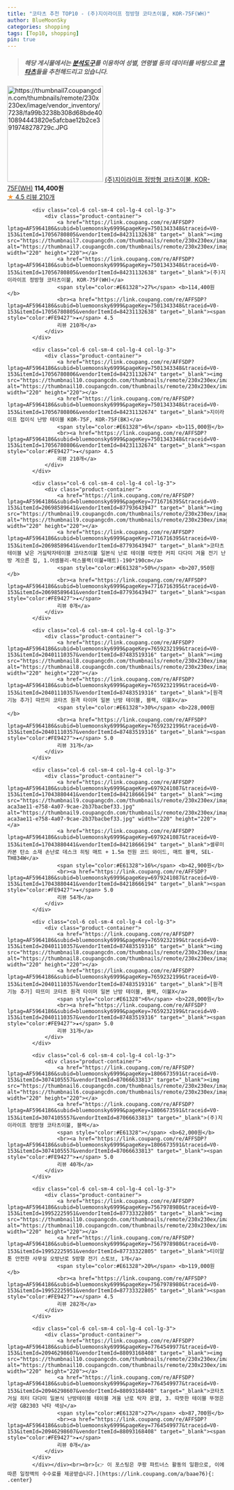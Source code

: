 ```yaml
---
title: "코타츠 추천 TOP10 - (주)지이라이프 정방형 코타츠이불, KOR-75F(WH)"
author: BlueMoonSky
categories: shopping
tags: [Top10, shopping]
pin: true
---
```


> ##### 해당 게시물에서는 [**분석도구**](https://itemscout.io/)를 이용하여 **성별**, **연령별** 등의 데이터를 바탕으로 [**코타츠**](https://link.coupang.com/a/baae76)들을 추천해드리고 있습니다.
<div class="container"><div class="row">
            <div class="col-6 col-sm-4 col-lg-4 col-lg-3">
                <div class="product-container">
                    <a href="https://link.coupang.com/re/AFFSDP?lptag=AF5964186&subid=bluemoonsky6999&pageKey=7501343348&traceid=V0-153&itemId=17056780805&vendorItemId=84231132638" target="_blank"><img src="https://thumbnail7.coupangcdn.com/thumbnails/remote/230x230ex/image/vendor_inventory/7238/fa99b3238b308d68bde4010894443820e5afcbae12b2ce3919748278729c.JPG" alt="https://thumbnail7.coupangcdn.com/thumbnails/remote/230x230ex/image/vendor_inventory/7238/fa99b3238b308d68bde4010894443820e5afcbae12b2ce3919748278729c.JPG" width="220" height="220"></a>
                    <a href="https://link.coupang.com/re/AFFSDP?lptag=AF5964186&subid=bluemoonsky6999&pageKey=7501343348&traceid=V0-153&itemId=17056780805&vendorItemId=84231132638" target="_blank">(주)지이라이프 정방형 코타츠이불, KOR-75F(WH)</a>
                    <span style="color:#E61328"></span> <b>114,400원</b>
                    <br><a href="https://link.coupang.com/re/AFFSDP?lptag=AF5964186&subid=bluemoonsky6999&pageKey=7501343348&traceid=V0-153&itemId=17056780805&vendorItemId=84231132638" target="_blank"><span style="color:#FE9427">★</span> 4.5
                    리뷰 210개</a>
                </div>
            </div>
            
            <div class="col-6 col-sm-4 col-lg-4 col-lg-3">
                <div class="product-container">
                    <a href="https://link.coupang.com/re/AFFSDP?lptag=AF5964186&subid=bluemoonsky6999&pageKey=7501343348&traceid=V0-153&itemId=17056780805&vendorItemId=84231132638" target="_blank"><img src="https://thumbnail7.coupangcdn.com/thumbnails/remote/230x230ex/image/vendor_inventory/7238/fa99b3238b308d68bde4010894443820e5afcbae12b2ce3919748278729c.JPG" alt="https://thumbnail7.coupangcdn.com/thumbnails/remote/230x230ex/image/vendor_inventory/7238/fa99b3238b308d68bde4010894443820e5afcbae12b2ce3919748278729c.JPG" width="220" height="220"></a>
                    <a href="https://link.coupang.com/re/AFFSDP?lptag=AF5964186&subid=bluemoonsky6999&pageKey=7501343348&traceid=V0-153&itemId=17056780805&vendorItemId=84231132638" target="_blank">(주)지이라이프 정방형 코타츠이불, KOR-75F(WH)</a>
                    <span style="color:#E61328">27%</span> <b>114,400원</b>
                    <br><a href="https://link.coupang.com/re/AFFSDP?lptag=AF5964186&subid=bluemoonsky6999&pageKey=7501343348&traceid=V0-153&itemId=17056780805&vendorItemId=84231132638" target="_blank"><span style="color:#FE9427">★</span> 4.5
                    리뷰 210개</a>
                </div>
            </div>
            
            <div class="col-6 col-sm-4 col-lg-4 col-lg-3">
                <div class="product-container">
                    <a href="https://link.coupang.com/re/AFFSDP?lptag=AF5964186&subid=bluemoonsky6999&pageKey=7501343348&traceid=V0-153&itemId=17056780806&vendorItemId=84231132674" target="_blank"><img src="https://thumbnail10.coupangcdn.com/thumbnails/remote/230x230ex/image/vendor_inventory/73f3/1f4bb1ebc0dfe36e1cc1926a53ffa93831439c53f11b83838778880fcfca.JPG" alt="https://thumbnail10.coupangcdn.com/thumbnails/remote/230x230ex/image/vendor_inventory/73f3/1f4bb1ebc0dfe36e1cc1926a53ffa93831439c53f11b83838778880fcfca.JPG" width="220" height="220"></a>
                    <a href="https://link.coupang.com/re/AFFSDP?lptag=AF5964186&subid=bluemoonsky6999&pageKey=7501343348&traceid=V0-153&itemId=17056780806&vendorItemId=84231132674" target="_blank">지이라이프 접이식 난방 테이블 KOR-75F, KOR-75F(BK)</a>
                    <span style="color:#E61328">6%</span> <b>115,000원</b>
                    <br><a href="https://link.coupang.com/re/AFFSDP?lptag=AF5964186&subid=bluemoonsky6999&pageKey=7501343348&traceid=V0-153&itemId=17056780806&vendorItemId=84231132674" target="_blank"><span style="color:#FE9427">★</span> 4.5
                    리뷰 210개</a>
                </div>
            </div>
            
            <div class="col-6 col-sm-4 col-lg-4 col-lg-3">
                <div class="product-container">
                    <a href="https://link.coupang.com/re/AFFSDP?lptag=AF5964186&subid=bluemoonsky6999&pageKey=7716716395&traceid=V0-153&itemId=20698589641&vendorItemId=87793643947" target="_blank"><img src="https://thumbnail9.coupangcdn.com/thumbnails/remote/230x230ex/image/vendor_inventory/dfd5/a9dc9216bb1a510c8f74a7e05cf24cbdac3e8dfdbfa7c1c18031c73b85b5.jpg" alt="https://thumbnail9.coupangcdn.com/thumbnails/remote/230x230ex/image/vendor_inventory/dfd5/a9dc9216bb1a510c8f74a7e05cf24cbdac3e8dfdbfa7c1c18031c73b85b5.jpg" width="220" height="220"></a>
                    <a href="https://link.coupang.com/re/AFFSDP?lptag=AF5964186&subid=bluemoonsky6999&pageKey=7716716395&traceid=V0-153&itemId=20698589641&vendorItemId=87793643947" target="_blank">코타츠테이블 낮은 거실탁자테이블 코타츠이불 일본식 난로 테이블 따뜻한 커피 다다미 겨울 전기 난방 게으른 집, 1.어셈블리-럭스블랙(이불+매트)-190*190cm</a>
                    <span style="color:#E61328">50%</span> <b>207,950원</b>
                    <br><a href="https://link.coupang.com/re/AFFSDP?lptag=AF5964186&subid=bluemoonsky6999&pageKey=7716716395&traceid=V0-153&itemId=20698589641&vendorItemId=87793643947" target="_blank"><span style="color:#FE9427">★</span> 
                    리뷰 0개</a>
                </div>
            </div>
            
            <div class="col-6 col-sm-4 col-lg-4 col-lg-3">
                <div class="product-container">
                    <a href="https://link.coupang.com/re/AFFSDP?lptag=AF5964186&subid=bluemoonsky6999&pageKey=7659232199&traceid=V0-153&itemId=20401110357&vendorItemId=87483519316" target="_blank"><img src="https://thumbnail8.coupangcdn.com/thumbnails/remote/230x230ex/image/vendor_inventory/8233/929aad56c0397ddeeef53a86aa40e00303e8edbd58d33c39ab272f38df15.png" alt="https://thumbnail8.coupangcdn.com/thumbnails/remote/230x230ex/image/vendor_inventory/8233/929aad56c0397ddeeef53a86aa40e00303e8edbd58d33c39ab272f38df15.png" width="220" height="220"></a>
                    <a href="https://link.coupang.com/re/AFFSDP?lptag=AF5964186&subid=bluemoonsky6999&pageKey=7659232199&traceid=V0-153&itemId=20401110357&vendorItemId=87483519316" target="_blank">[원격기능 추가] 따뜨미 코타츠 원격 타이머 일본 난방 테이블, 블랙, 이불X</a>
                    <span style="color:#E61328">30%</span> <b>228,000원</b>
                    <br><a href="https://link.coupang.com/re/AFFSDP?lptag=AF5964186&subid=bluemoonsky6999&pageKey=7659232199&traceid=V0-153&itemId=20401110357&vendorItemId=87483519316" target="_blank"><span style="color:#FE9427">★</span> 5.0
                    리뷰 31개</a>
                </div>
            </div>
            
            <div class="col-6 col-sm-4 col-lg-4 col-lg-3">
                <div class="product-container">
                    <a href="https://link.coupang.com/re/AFFSDP?lptag=AF5964186&subid=bluemoonsky6999&pageKey=6979241087&traceid=V0-153&itemId=17043880441&vendorItemId=84218666194" target="_blank"><img src="https://thumbnail9.coupangcdn.com/thumbnails/remote/230x230ex/image/retail/images/7461954463566891-aca3ae11-e758-4a07-9cae-2b37bacbef33.jpg" alt="https://thumbnail9.coupangcdn.com/thumbnails/remote/230x230ex/image/retail/images/7461954463566891-aca3ae11-e758-4a07-9cae-2b37bacbef33.jpg" width="220" height="220"></a>
                    <a href="https://link.coupang.com/re/AFFSDP?lptag=AF5964186&subid=bluemoonsky6999&pageKey=6979241087&traceid=V0-153&itemId=17043880441&vendorItemId=84218666194" target="_blank">셀루미 카본 탄소 소재 손난로 데스크 히팅 매트 + 1.5m 전원 코드 와이드, 매트 블랙, SEL-TH834W</a>
                    <span style="color:#E61328">16%</span> <b>42,900원</b>
                    <br><a href="https://link.coupang.com/re/AFFSDP?lptag=AF5964186&subid=bluemoonsky6999&pageKey=6979241087&traceid=V0-153&itemId=17043880441&vendorItemId=84218666194" target="_blank"><span style="color:#FE9427">★</span> 5.0
                    리뷰 54개</a>
                </div>
            </div>
            
            <div class="col-6 col-sm-4 col-lg-4 col-lg-3">
                <div class="product-container">
                    <a href="https://link.coupang.com/re/AFFSDP?lptag=AF5964186&subid=bluemoonsky6999&pageKey=7659232199&traceid=V0-153&itemId=20401110357&vendorItemId=87483519316" target="_blank"><img src="https://thumbnail8.coupangcdn.com/thumbnails/remote/230x230ex/image/vendor_inventory/8233/929aad56c0397ddeeef53a86aa40e00303e8edbd58d33c39ab272f38df15.png" alt="https://thumbnail8.coupangcdn.com/thumbnails/remote/230x230ex/image/vendor_inventory/8233/929aad56c0397ddeeef53a86aa40e00303e8edbd58d33c39ab272f38df15.png" width="220" height="220"></a>
                    <a href="https://link.coupang.com/re/AFFSDP?lptag=AF5964186&subid=bluemoonsky6999&pageKey=7659232199&traceid=V0-153&itemId=20401110357&vendorItemId=87483519316" target="_blank">[원격기능 추가] 따뜨미 코타츠 원격 타이머 일본 난방 테이블, 블랙, 이불X</a>
                    <span style="color:#E61328">6%</span> <b>228,000원</b>
                    <br><a href="https://link.coupang.com/re/AFFSDP?lptag=AF5964186&subid=bluemoonsky6999&pageKey=7659232199&traceid=V0-153&itemId=20401110357&vendorItemId=87483519316" target="_blank"><span style="color:#FE9427">★</span> 5.0
                    리뷰 31개</a>
                </div>
            </div>
            
            <div class="col-6 col-sm-4 col-lg-4 col-lg-3">
                <div class="product-container">
                    <a href="https://link.coupang.com/re/AFFSDP?lptag=AF5964186&subid=bluemoonsky6999&pageKey=1806673591&traceid=V0-153&itemId=3074105557&vendorItemId=87066633813" target="_blank"><img src="https://thumbnail6.coupangcdn.com/thumbnails/remote/230x230ex/image/vendor_inventory/ec16/25457f3db1828a2812bc0f620bcedd7dcd4bd766d3332aedee1a9ab5c3a7.jpg" alt="https://thumbnail6.coupangcdn.com/thumbnails/remote/230x230ex/image/vendor_inventory/ec16/25457f3db1828a2812bc0f620bcedd7dcd4bd766d3332aedee1a9ab5c3a7.jpg" width="220" height="220"></a>
                    <a href="https://link.coupang.com/re/AFFSDP?lptag=AF5964186&subid=bluemoonsky6999&pageKey=1806673591&traceid=V0-153&itemId=3074105557&vendorItemId=87066633813" target="_blank">(주)지이라이프 정방형 코타츠이불, 블랙</a>
                    <span style="color:#E61328"></span> <b>62,000원</b>
                    <br><a href="https://link.coupang.com/re/AFFSDP?lptag=AF5964186&subid=bluemoonsky6999&pageKey=1806673591&traceid=V0-153&itemId=3074105557&vendorItemId=87066633813" target="_blank"><span style="color:#FE9427">★</span> 5.0
                    리뷰 40개</a>
                </div>
            </div>
            
            <div class="col-6 col-sm-4 col-lg-4 col-lg-3">
                <div class="product-container">
                    <a href="https://link.coupang.com/re/AFFSDP?lptag=AF5964186&subid=bluemoonsky6999&pageKey=7567978980&traceid=V0-153&itemId=19952225951&vendorItemId=87733322805" target="_blank"><img src="https://thumbnail10.coupangcdn.com/thumbnails/remote/230x230ex/image/vendor_inventory/dfcc/28654958333aa30c71978b1f96cf81f264fd07f8b75eff73fa845684bec7.jpg" alt="https://thumbnail10.coupangcdn.com/thumbnails/remote/230x230ex/image/vendor_inventory/dfcc/28654958333aa30c71978b1f96cf81f264fd07f8b75eff73fa845684bec7.jpg" width="220" height="220"></a>
                    <a href="https://link.coupang.com/re/AFFSDP?lptag=AF5964186&subid=bluemoonsky6999&pageKey=7567978980&traceid=V0-153&itemId=19952225951&vendorItemId=87733322805" target="_blank">티이알톤 안전한 사무실 오방난로 5방향 전기 스토브, 1개</a>
                    <span style="color:#E61328">20%</span> <b>119,000원</b>
                    <br><a href="https://link.coupang.com/re/AFFSDP?lptag=AF5964186&subid=bluemoonsky6999&pageKey=7567978980&traceid=V0-153&itemId=19952225951&vendorItemId=87733322805" target="_blank"><span style="color:#FE9427">★</span> 4.5
                    리뷰 282개</a>
                </div>
            </div>
            
            <div class="col-6 col-sm-4 col-lg-4 col-lg-3">
                <div class="product-container">
                    <a href="https://link.coupang.com/re/AFFSDP?lptag=AF5964186&subid=bluemoonsky6999&pageKey=7764549977&traceid=V0-153&itemId=20946298607&vendorItemId=88093168408" target="_blank"><img src="https://thumbnail10.coupangcdn.com/thumbnails/remote/230x230ex/image/vendor_inventory/5e86/6ed8139ebe57469f30f91b2e90af1c7e93caa16c1991dbef52b163aed1ae.jpg" alt="https://thumbnail10.coupangcdn.com/thumbnails/remote/230x230ex/image/vendor_inventory/5e86/6ed8139ebe57469f30f91b2e90af1c7e93caa16c1991dbef52b163aed1ae.jpg" width="220" height="220"></a>
                    <a href="https://link.coupang.com/re/AFFSDP?lptag=AF5964186&subid=bluemoonsky6999&pageKey=7764549977&traceid=V0-153&itemId=20946298607&vendorItemId=88093168408" target="_blank">코타츠 거실 히터 다다미 일본식 난방테이블 테이블 겨울 난로 탁자 온열, 3. 따뜻한 테이블 뚜껑은 서양 GB2303 낙타 색상</a>
                    <span style="color:#E61328">27%</span> <b>87,700원</b>
                    <br><a href="https://link.coupang.com/re/AFFSDP?lptag=AF5964186&subid=bluemoonsky6999&pageKey=7764549977&traceid=V0-153&itemId=20946298607&vendorItemId=88093168408" target="_blank"><span style="color:#FE9427">★</span> 
                    리뷰 0개</a>
                </div>
            </div>
            </div></div><br><br>[👉 이 포스팅은 쿠팡 파트너스 활동의 일환으로, 이에 따른 일정액의 수수료를 제공받습니다.](https://link.coupang.com/a/baae76){: .center}